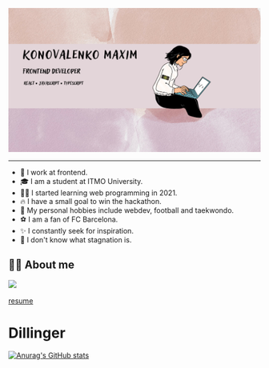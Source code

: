 
![preview](./img/preview.png)

___

- 💼 I work at frontend.
- 🎓 I am a student at ITMO University.
- 👨‍💻 I started learning web programming in 2021.
- 🔥 I have a small goal to win the hackathon.
- 🖤 My personal hobbies include webdev, football and taekwondo.
- ⚽ I am a fan of FC Barcelona.
- ✨ I constantly seek for inspiration.
- 🌈 I don't know what stagnation is.

## 👨‍💻 About me

![](https://img.shields.io/github/stars/pandao/editor.md.svg)

[resume](https://drive.google.com/drive/folders/1uEhyLm4IL6n2mYMZPU_3TaaPZH2s9t-a)
# Dillinger



[![Anurag's GitHub stats](https://github-readme-stats.vercel.app/api?username=konovalM)](https://github.com/konovalM)

<!-- [![Top Langs](https://github-readme-stats.vercel.app/api/top-langs/?username=konovalM)](https://github.com/konovalM) -->

